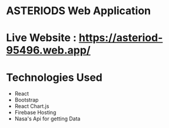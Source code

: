 # ASTERIODS Web Application
# Live Website : https://asteriod-95496.web.app/

# Technologies Used
* React 
* Bootstrap
* React Chart.js
* Firebase Hosting
* Nasa's Api for getting Data

